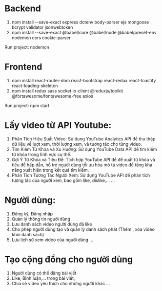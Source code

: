 # Backend

1. npm install --save-exact express dotenv body-parser ejs mongoose bcrypt validator jsonwebtoken
2. npm install --save-exact @babel/core @babel/node @babel/preset-env nodemon cors cookie-parser

Run project: nodemon

# Frontend

1. npm install react-router-dom react-bootstrap react-redux react-toastify react-loading-skeleton
2. npm install redux sass socket.io-client @reduxjs/toolkit @fortawesome/fontawesome-free axios

Run project: npm start

# Lấy video từ API Youtube:

1. Phân Tích Hiệu Suất Video: Sử dụng YouTube Analytics API để thu thập dữ liệu về lượt xem, thời lượng xem, và tương tác cho từng video.
2. Tìm Kiếm Từ Khóa và Xu Hướng: Sử dụng YouTube Data API để tìm kiếm từ khóa trong lĩnh vực cụ thể.
3. Gợi Ý Từ Khóa và Tiêu Đề: Tích hợp YouTube API để đề xuất từ khóa và tiêu đề hấp dẫn, hỗ trợ người dùng tối ưu hóa mô tả video để tăng khả năng xuất hiện trong kết quả tìm kiếm.
4. Phân Tích Tương Tác Người Xem: Sử dụng YouTube API để phân tích tương tác của người xem, bao gồm like, dislike,...
   ...

# Người dùng:

1. Đăng ký, Đăng nhập
2. Quản lý thông tin người dùng
3. Lưu danh sách video người dùng đã like
4. Cho phép người dùng tạo và quản lý danh sách phát (Thêm , xóa video khỏi danh sách)
5. Lưu lịch sử xem video của người dùng
   ...

# Tạo cộng đồng cho người dùng

1. Người dùng có thể đăng bài viết
2. Like, Bình luận,... trong bài viết,
3. Chia sẻ video yêu thích cho những người khác
   ...
